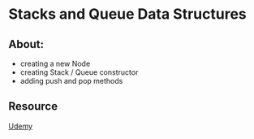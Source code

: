 # Stacks and Queue Data Structures

## About: 

* creating a new Node
* creating Stack / Queue constructor
* adding push and pop methods 


## Resource
[Udemy](https://www.udemy.com/course/js-algorithms-and-data-structures-masterclass/)
